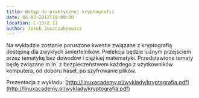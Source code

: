 ```yaml
---
title: Wstęp do praktycznej kryptografii
date: 06-03-2012T19:00:00
location: C-13/2.17
author: Jakub Juszczakiewicz
---
```

Na wykładzie zostanie poruszone kwestie związane z kryptografią dostępną dla zwykłych śmiertelników.
Prelekcja będzie luźnym przejściem przez tematykę bez dowodów i ciężkiej matematyki.
Przedstawione tematy będę związane m.in. z bezpieczeństwem każdego z użytkowników komputera, 
od doboru haseł, po szyfrowanie plików.

Prezentacja z wykładu: [http://linuxacademy.pl/wyklady/kryptografia.pdf](http://linuxacademy.pl/wyklady/kryptografia.pdf)

